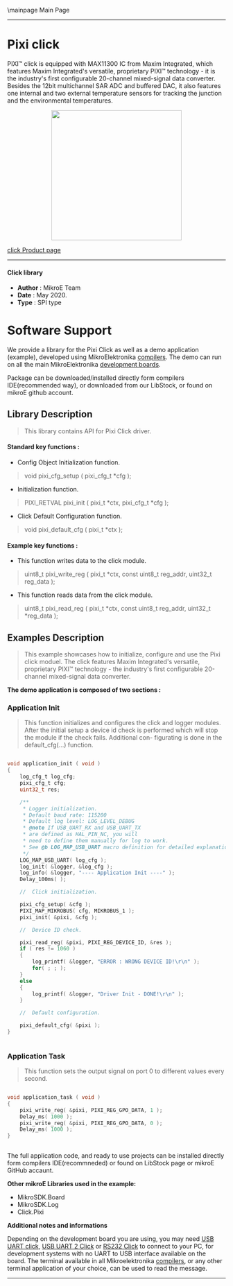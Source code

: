 \mainpage Main Page
 
---
# Pixi click

PIXI™ click is equipped with MAX11300 IC from Maxim Integrated, which features Maxim Integrated's versatile, proprietary PIXI™ technology - it is the industry's first configurable 20-channel mixed-signal data converter. Besides the 12bit multichannel SAR ADC and buffered DAC, it also features one internal and two external temperature sensors for tracking the junction and the environmental temperatures.

<p align="center">
  <img src="https://download.mikroe.com/images/click_for_ide/pixi_click.png" height=300px>
</p>

[click Product page](https://www.mikroe.com/pixi-click)

---


#### Click library 

- **Author**        : MikroE Team
- **Date**          : May 2020.
- **Type**          : SPI type


# Software Support

We provide a library for the Pixi Click 
as well as a demo application (example), developed using MikroElektronika 
[compilers](https://shop.mikroe.com/compilers). 
The demo can run on all the main MikroElektronika [development boards](https://shop.mikroe.com/development-boards).

Package can be downloaded/installed directly form compilers IDE(recommended way), or downloaded from our LibStock, or found on mikroE github account. 

## Library Description

> This library contains API for Pixi Click driver.

#### Standard key functions :

- Config Object Initialization function.
> void pixi_cfg_setup ( pixi_cfg_t *cfg ); 
 
- Initialization function.
> PIXI_RETVAL pixi_init ( pixi_t *ctx, pixi_cfg_t *cfg );

- Click Default Configuration function.
> void pixi_default_cfg ( pixi_t *ctx );


#### Example key functions :

- This function writes data to the click module.
> uint8_t pixi_write_reg ( pixi_t *ctx, const uint8_t reg_addr, uint32_t reg_data );
 
- This function reads data from the click module.
> uint8_t pixi_read_reg ( pixi_t *ctx, const uint8_t reg_addr, uint32_t *reg_data );

## Examples Description

> This example showcases how to initialize, configure and use the Pixi click moduel. The click
  features Maxim Integrated's versatile, proprietary PIXI™ technology - the industry's first
  configurable 20-channel mixed-signal data converter. 

**The demo application is composed of two sections :**

### Application Init 

> This function initializes and configures the click and logger modules. After the initial setup
  a device id check is performed which will stop the module if the check fails. Additional con-
  figurating is done in the default_cfg(...) function. 

```c

void application_init ( void )
{
    log_cfg_t log_cfg;
    pixi_cfg_t cfg;
    uint32_t res;

    /** 
     * Logger initialization.
     * Default baud rate: 115200
     * Default log level: LOG_LEVEL_DEBUG
     * @note If USB_UART_RX and USB_UART_TX 
     * are defined as HAL_PIN_NC, you will 
     * need to define them manually for log to work. 
     * See @b LOG_MAP_USB_UART macro definition for detailed explanation.
     */
    LOG_MAP_USB_UART( log_cfg );
    log_init( &logger, &log_cfg );
    log_info( &logger, "---- Application Init ----" );
    Delay_100ms( );

    //  Click initialization.

    pixi_cfg_setup( &cfg );
    PIXI_MAP_MIKROBUS( cfg, MIKROBUS_1 );
    pixi_init( &pixi, &cfg );

    //  Device ID check.

    pixi_read_reg( &pixi, PIXI_REG_DEVICE_ID, &res );
    if ( res != 1060 )
    {
        log_printf( &logger, "ERROR : WRONG DEVICE ID!\r\n" );
        for( ; ; );
    }
    else
    {
        log_printf( &logger, "Driver Init - DONE!\r\n" );
    }

    //  Default configuration.

    pixi_default_cfg( &pixi );
}
  
```

### Application Task

> This function sets the output signal on port 0 to different values every second. 

```c

void application_task ( void )
{
    pixi_write_reg( &pixi, PIXI_REG_GPO_DATA, 1 );
    Delay_ms( 1000 );
    pixi_write_reg( &pixi, PIXI_REG_GPO_DATA, 0 );
    Delay_ms( 1000 );
}
  

```

The full application code, and ready to use projects can be  installed directly form compilers IDE(recommneded) or found on LibStock page or mikroE GitHub accaunt.

**Other mikroE Libraries used in the example:** 

- MikroSDK.Board
- MikroSDK.Log
- Click.Pixi

**Additional notes and informations**

Depending on the development board you are using, you may need 
[USB UART click](https://shop.mikroe.com/usb-uart-click), 
[USB UART 2 Click](https://shop.mikroe.com/usb-uart-2-click) or 
[RS232 Click](https://shop.mikroe.com/rs232-click) to connect to your PC, for 
development systems with no UART to USB interface available on the board. The 
terminal available in all Mikroelektronika 
[compilers](https://shop.mikroe.com/compilers), or any other terminal application 
of your choice, can be used to read the message.



---
